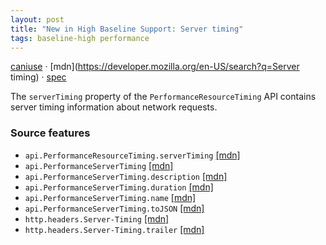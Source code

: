```yaml
---
layout: post
title: "New in High Baseline Support: Server timing"
tags: baseline-high performance
---
```


[caniuse](https://caniuse.com/?search=server-timing) · [mdn](https://developer.mozilla.org/en-US/search?q=Server timing) · [spec](https://w3c.github.io/server-timing/)

The `serverTiming` property of the `PerformanceResourceTiming` API contains server timing information about network requests.

### Source features

- ``api.PerformanceResourceTiming.serverTiming`` [[mdn]](https://developer.mozilla.org/en-US/search?q=api.PerformanceResourceTiming.serverTiming)
- ``api.PerformanceServerTiming`` [[mdn]](https://developer.mozilla.org/en-US/search?q=api.PerformanceServerTiming)
- ``api.PerformanceServerTiming.description`` [[mdn]](https://developer.mozilla.org/en-US/search?q=api.PerformanceServerTiming.description)
- ``api.PerformanceServerTiming.duration`` [[mdn]](https://developer.mozilla.org/en-US/search?q=api.PerformanceServerTiming.duration)
- ``api.PerformanceServerTiming.name`` [[mdn]](https://developer.mozilla.org/en-US/search?q=api.PerformanceServerTiming.name)
- ``api.PerformanceServerTiming.toJSON`` [[mdn]](https://developer.mozilla.org/en-US/search?q=api.PerformanceServerTiming.toJSON)
- ``http.headers.Server-Timing`` [[mdn]](https://developer.mozilla.org/en-US/search?q=http.headers.Server-Timing)
- ``http.headers.Server-Timing.trailer`` [[mdn]](https://developer.mozilla.org/en-US/search?q=http.headers.Server-Timing.trailer)
